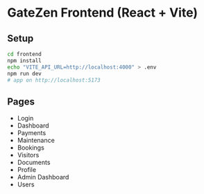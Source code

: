 # GateZen Frontend (React + Vite)

## Setup
```bash
cd frontend
npm install
echo "VITE_API_URL=http://localhost:4000" > .env
npm run dev
# app on http://localhost:5173
```

## Pages
- Login
- Dashboard
- Payments
- Maintenance
- Bookings
- Visitors
- Documents
- Profile
- Admin Dashboard
- Users
